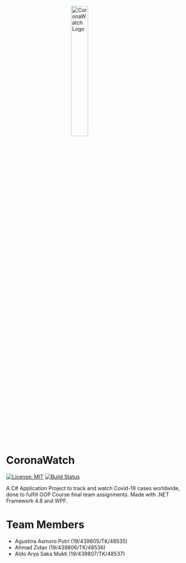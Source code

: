 <img src="https://dev.azure.com/ahmadzidan/3f1fff71-df38-46ff-bf28-37d553a3a38a/_apis/git/repositories/0a298f0c-22db-45f5-9477-886b0eff9622/items?path=%2FCoronaWatchUI%2FResources%2FCoronaWatchLogo.png&versionDescriptor%5BversionOptions%5D=0&versionDescriptor%5BversionType%5D=0&versionDescriptor%5Bversion%5D=skeleton-class&resolveLfs=true&%24format=octetStream&api-version=5.0" alt="CoronaWatch Logo" style="display: block; margin: auto; width: 30%;"/>

# CoronaWatch

[![License: MIT](https://img.shields.io/badge/License-MIT-blue.svg)](https://opensource.org/licenses/MIT) [![Build Status](https://dev.azure.com/ahmadzidan/CoronaWatch/_apis/build/status/dotnet%20Desktop?branchName=master)](https://dev.azure.com/ahmadzidan/CoronaWatch/_build/latest?definitionId=1&branchName=master)

A C# Application Project to track and watch Covid-19 cases worldwide, done to fulfill OOP Course final team assignments. Made with .NET Framework 4.8 and WPF.

# Team Members
* Agustina Asmoro Putri (19/439805/TK/48535)
* Ahmad Zidan (19/439806/TK/48536)
* Aldo Arya Saka Mukti (19/439807/TK/48537)